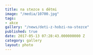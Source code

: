 ```yaml
---
title: na stezce s dětmi
image: "/media/10700.jpg"
tags:
- akce
gallery: "/news/deti-z-hobzi-na-stezce"
published: true
date: 2017-05-13 07:28:43.000000000 Z
category: gallery
layout: photo
---
```

